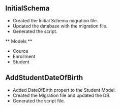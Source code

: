 ## InitialSchema
- Created the Initial Schema migration file.
- Updated the database with the migration file.
- Generated the script.

** Models **
- Cource
- Enrollment
- Student

## AddStudentDateOfBirth
- Added DateOfBirth propert to the Student Model.
- Created the Migration file and updated the DB.
- Generated the script file.
